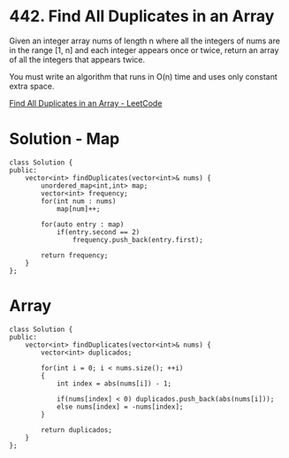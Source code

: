 # 442. Find All Duplicates in an Array

Given an integer array nums of length n where all the integers of nums are in the range [1, n] and each integer appears once or twice, return an array of all the integers that appears twice.

You must write an algorithm that runs in O(n) time and uses only constant extra space.

[Find All Duplicates in an Array - LeetCode](https://leetcode.com/problems/find-all-duplicates-in-an-array/)

# Solution - Map

```
class Solution {
public:
    vector<int> findDuplicates(vector<int>& nums) {
        unordered_map<int,int> map;
        vector<int> frequency;
        for(int num : nums)
            map[num]++;
        
        for(auto entry : map)
            if(entry.second == 2)
                frequency.push_back(entry.first);
    
        return frequency;
    }
};
```

# Array
```
class Solution {
public:
    vector<int> findDuplicates(vector<int>& nums) {
        vector<int> duplicados;
        
        for(int i = 0; i < nums.size(); ++i)
        {
            int index = abs(nums[i]) - 1;
            
            if(nums[index] < 0) duplicados.push_back(abs(nums[i]));
            else nums[index] = -nums[index];
        }
        
        return duplicados;
    }
};
```
